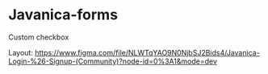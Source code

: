 # Javanica-forms

Custom checkbox

Layout:
https://www.figma.com/file/NLWTqYAO9N0NjbSJ2Bids4/Javanica-Login-%26-Signup-(Community)?node-id=0%3A1&mode=dev
